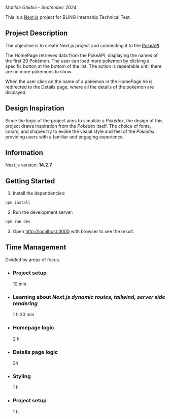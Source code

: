 _Matilde Ghidini - September 2024_

This is a [Next.js](https://nextjs.org/) project for BLING Internship Technical Test.

## Project Description
The objective is to create Next.js project and connecting it to the [PokeAPI](https://pokeapi.co/).

The HomePage retrieves data from the PokeAPI, displaying the names of the first 20 Pokémon.
The user can load more pokemon by clicking a specific button at the bottom of the list. The action is repeatable until there are no more pokemons to show.

When the user click on the name of a pokemon in the HomePage he is redirected to the Details page, where all the details of the pokemon are displayed.

## Design Inspiration
Since the logic of the project aims to simulate a _Pokédex_, the design of this project draws inspiration from the _Pokédex_ itself. The choice of fonts, colors, and shapes try to evoke the visual style and feel of the _Pokédex_, providing users with a familiar and engaging experience.

## Information

Next.js version: __14.2.7__

## Getting Started

1. Install the dependencies:

```bash
npm install
```

2. Run the development server:

```bash
npm run dev
```

3. Open [http://localhost:3000](http://localhost:3000) with browser to see the result.

## Time Management
Divided by areas of focus.
- ### Project setup
    10 min
- ### Learning about _Next.js dynamic routes, tailwind, server side rendering_
    1 h 30 min
- ### Homepage logic
    2 h
- ### Details page logic
    2h 
- ### Styling
    1 h
- ### Project setup
    1 h 

